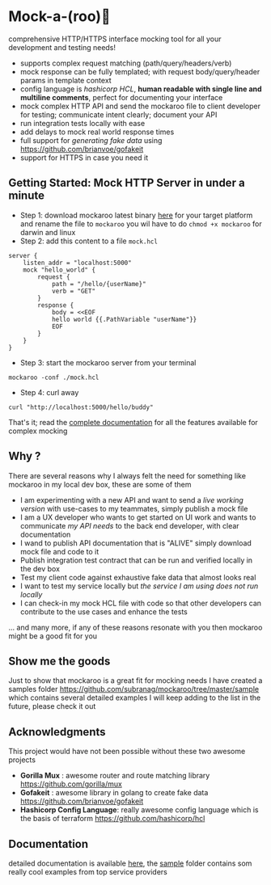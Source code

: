 # Mock-a-(roo)🦘
comprehensive HTTP/HTTPS interface mocking tool for all your development and testing needs! 
- supports complex request matching (path/query/headers/verb)
- mock response can be fully templated; with request body/query/header params in template context
- config language is *hashicorp HCL*, **human readable with single line and multiline comments**, perfect for documenting your interface
- mock complex HTTP API and send the mockaroo file to client developer for testing; communicate intent clearly; document your API
- run integration tests locally with ease
- add delays to mock real world response times
- full support for *generating fake data* using https://github.com/brianvoe/gofakeit
- support for HTTPS in case you need it

## Getting Started: Mock HTTP Server in under a minute
- Step 1: download mockaroo latest binary [here](https://github.com/subranag/mockaroo/releases) for your target platform and rename the file to `mockaroo` you wil have to do `chmod +x mockaroo` for darwin and linux
- Step 2: add this content to a file `mock.hcl`
```hcl
server {
    listen_addr = "localhost:5000"
    mock "hello_world" {
        request {
            path = "/hello/{userName}"
            verb = "GET"
        }
        response {
            body = <<EOF
            hello world {{.PathVariable "userName"}}
            EOF
        }
    }
}
```
- Step 3: start the mockaroo server from your terminal
```
mockaroo -conf ./mock.hcl
```
- Step 4: curl away 
```
curl "http://localhost:5000/hello/buddy"
```
That's it; read the [complete documentation](https://github.com/subranag/mockaroo/blob/master/DOCS.md) for all the features available for complex mocking

## Why ?
There are several reasons why I always felt the need for something like mockaroo in my local dev box, these are some of them
- I am experimenting with a new API and want to send a *live working version* with use-cases to my teammates, simply publish a mock file
- I am a UX developer who wants to get started on UI work and wants to communicate *my API needs* to the back end developer, with clear documentation
- I wand to publish API documentation that is "ALIVE" simply download mock file and code to it 
- Publish integration test contract that can be run and verified locally in the dev box
- Test my client code against exhaustive fake data that almost looks real 
- I want to test my service locally but *the service I am using does not run locally*
- I can check-in my mock HCL file with code so that other developers can contribute to the use cases and enhance the tests

... and many more, if any of these reasons resonate with you then mockaroo might be a good fit for you 

## Show me the goods 
Just to show that mockaroo is a great fit for mocking needs I have created a samples folder https://github.com/subranag/mockaroo/tree/master/sample which contains several detailed examples I will keep adding to the list in the future, please check it out

## Acknowledgments
This project would have not been possible without these two awesome projects 
- **Gorilla Mux** : awesome router and route matching library https://github.com/gorilla/mux
- **Gofakeit**    : awesome library in golang to create fake data https://github.com/brianvoe/gofakeit
- **Hashicorp Config Language**: really awesome config language which is the basis of terraform https://github.com/hashicorp/hcl

## Documentation 
detailed documentation is available [here](https://github.com/subranag/mockaroo/blob/master/DOCS.md), the [sample](https://github.com/subranag/mockaroo/tree/master/sample) folder contains som really cool examples from top service providers